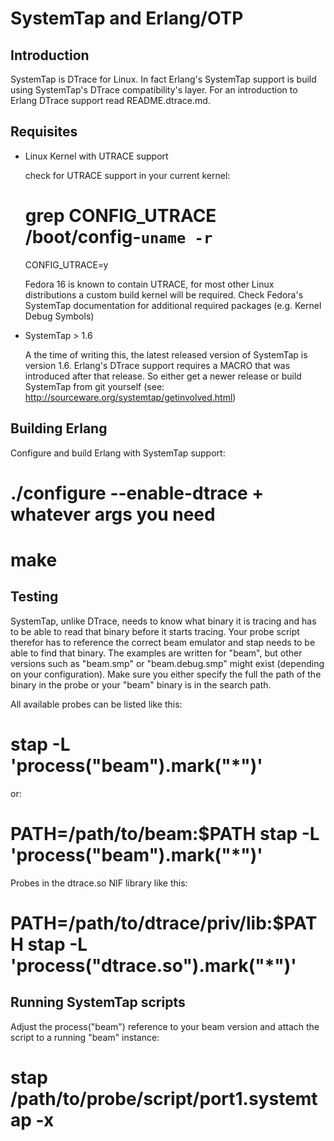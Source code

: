 SystemTap and Erlang/OTP
========================

Introduction
------------

SystemTap is DTrace for Linux. In fact Erlang's SystemTap support
is build using SystemTap's DTrace compatibility's layer. For an
introduction to Erlang DTrace support read README.dtrace.md.

Requisites
----------

* Linux Kernel with UTRACE support

  check for UTRACE support in your current kernel:

    # grep CONFIG_UTRACE /boot/config-`uname -r`
    CONFIG_UTRACE=y

  Fedora 16 is known to contain UTRACE, for most other Linux distributions
  a custom build kernel will be required.
  Check Fedora's SystemTap documentation for additional required packages
  (e.g. Kernel Debug Symbols)

* SystemTap > 1.6

  A the time of writing this, the latest released version of SystemTap is
  version 1.6. Erlang's DTrace support requires a MACRO that was introduced
  after that release. So either get a newer release or build SystemTap from
  git yourself (see: http://sourceware.org/systemtap/getinvolved.html)

Building Erlang
---------------

Configure and build Erlang with SystemTap support:

  # ./configure --enable-dtrace + whatever args you need
  # make

Testing
-------

SystemTap, unlike DTrace, needs to know what binary it is tracing and has to
be able to read that binary before it starts tracing. Your probe script
therefor has to reference the correct beam emulator and stap needs to be able
to find that binary.
The examples are written for "beam", but other versions such as "beam.smp" or
"beam.debug.smp" might exist (depending on your configuration). Make sure you
either specify the full the path of the binary in the probe or your "beam"
binary is in the search path.

All available probes can be listed like this:

   # stap -L 'process("beam").mark("*")'

or:

   # PATH=/path/to/beam:$PATH stap -L 'process("beam").mark("*")'


Probes in the dtrace.so NIF library like this:

  # PATH=/path/to/dtrace/priv/lib:$PATH stap -L 'process("dtrace.so").mark("*")'

Running SystemTap scripts
-------------------------

Adjust the process("beam") reference to your beam version and attach the script
to a running "beam" instance:

  # stap /path/to/probe/script/port1.systemtap -x <pid of beam>
